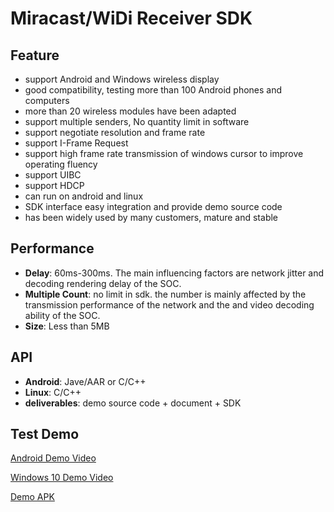 # Miracast/WiDi Receiver SDK

## Feature

* support Android and Windows wireless display
* good compatibility, testing more than 100 Android phones and computers
* more than 20 wireless modules have been adapted
* support multiple senders, No quantity limit in software
* support negotiate resolution and frame rate
* support I-Frame Request
* support high frame rate transmission of windows cursor to improve operating fluency
* support UIBC
* support HDCP
* can run on android and linux
* SDK interface easy integration and provide demo source code
* has been widely used by many customers, mature and stable

## Performance

* **Delay**: 60ms-300ms. The main influencing factors are network jitter and decoding rendering delay of the SOC.
* **Multiple Count**: no limit in sdk. the number  is mainly affected by the transmission performance of the network and the and video decoding ability of the SOC.
* **Size**: Less than 5MB

## API

* **Android**: Jave/AAR or C/C++
* **Linux**: C/C++
* **deliverables**: demo source code + document + SDK

## Test Demo

[Android Demo Video](https://youtu.be/a2p8lRKjv3k)

[Windows 10 Demo Video](https://youtu.be/TMy0mwlwAWY)

[Demo APK](https://github.com/WirelessPresentation/WirelessDisplay-SDK/releases/download/TV/BJTV-1.0.25.1-release_10251_jiagu_sign.apk)

